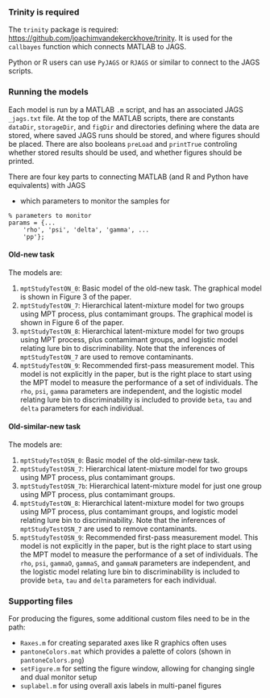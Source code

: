 ### Trinity is required

The `trinity` package is required: https://github.com/joachimvandekerckhove/trinity. It is used for the `callbayes` function which connects MATLAB to JAGS.

Python or R users can use `PyJAGS` or `RJAGS` or similar to connect to the JAGS scripts.

### Running the models
Each model is run by a MATLAB `.m` script, and has an associated JAGS `_jags.txt` file. At the top of the MATLAB scripts, there are constants `dataDir`, `storageDir`, and `figDir` and directories defining where the data are stored, where saved JAGS runs should be stored, and where figures should be placed. There are also booleans `preLoad` and `printTrue` controling whether stored results should be used, and whether figures should be printed.

There are four key parts to connecting MATLAB (and R and Python have equivalents) with JAGS

- which parameters to monitor the samples for
```
% parameters to monitor
params = {...
    'rho', 'psi', 'delta', 'gamma', ...
    'pp'};
```

#### Old-new task

The models are:

1. `mptStudyTestON_0`: Basic model of the old-new task. The graphical model is shown in Figure 3 of the paper.
2. `mptStudyTestON_7`: Hierarchical latent-mixture model for two groups using MPT process, plus contamimant groups. The graphical model is shown in Figure 6 of the paper.
3. `mptStudyTestON_8`: Hierarchical latent-mixture model for two groups using MPT process, plus contamimant groups, and logistic model relating lure bin to discriminability. Note that the inferences of `mptStudyTestON_7` are used to remove contaminants.
4. `mptStudyTestON_9`: Recommended first-pass measurement model. This model is not explicitly in the paper, but is the right place to start using the MPT model to measure the performance of a set of individuals. The `rho`, `psi`, `gamma` parameters are independent, and the logistic model relating lure bin to discriminability is included to provide `beta`, `tau` and `delta` parameters for each individual.

#### Old-similar-new task

The models are:

1. `mptStudyTestOSN_0`: Basic model of the old-similar-new task.
2. `mptStudyTestOSN_7`: Hierarchical latent-mixture model for two groups using MPT process, plus contamimant groups.
3. `mptStudyTestOSN_7b`: Hierarchical latent-mixture model for just one group using MPT process, plus contamimant groups.
4. `mptStudyTestON_8`: Hierarchical latent-mixture model for two groups using MPT process, plus contamimant groups, and logistic model relating lure bin to discriminability. Note that the inferences of `mptStudyTestOSN_7` are used to remove contaminants.
5. `mptStudyTestOSN_9`: Recommended first-pass measurement model. This model is not explicitly in the paper, but is the right place to start using the MPT model to measure the performance of a set of individuals. The `rho`, `psi`, `gammaO`, `gammaS`, and `gammaN` parameters are independent, and the logistic model relating lure bin to discriminability is included to provide `beta`, `tau` and `delta` parameters for each individual.

### Supporting files

For producing the figures, some additional custom files need to be in the path:
- `Raxes.m` for creating separated axes like R graphics often uses
- `pantoneColors.mat` which provides a palette of colors (shown in `pantoneColors.png`)
- `setFigure.m` for setting the figure window, allowing for changing single and dual monitor setup
- `suplabel.m` for using overall axis labels in multi-panel figures
